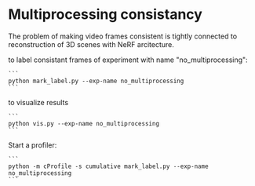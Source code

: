 # Multiprocessing consistancy

The problem of making video frames consistent is tightly connected to reconstruction of 3D scenes with NeRF arcitecture.

to label consistant frames of experiment with name "no_multiprocessing":

    ```
    python mark_label.py --exp-name no_multiprocessing
    ```

to visualize results

    ```
    python vis.py --exp-name no_multiprocessing
    ```

Start a profiler:

    ```
    python -m cProfile -s cumulative mark_label.py --exp-name no_multiprocessing
    ```